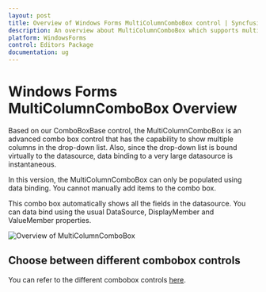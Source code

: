 ```yaml
---
layout: post
title: Overview of Windows Forms MultiColumnComboBox control | Syncfusion
description: An overview about MultiColumnComboBox which supports multiple column in the dropdown and can be bound to a large data sourcee
platform: WindowsForms
control: Editors Package
documentation: ug
---
```


# Windows Forms MultiColumnComboBox Overview

Based on our ComboBoxBase control, the MultiColumnComboBox is an advanced combo box control that has the capability to show multiple columns in the drop-down list. Also, since the drop-down list is bound virtually to the datasource, data binding to a very large datasource is instantaneous. 

In this version, the MultiColumnComboBox can only be populated using data binding. You cannot manually add items to the combo box. 

This combo box automatically shows all the fields in the datasource. You can data bind using the usual DataSource, DisplayMember and ValueMember properties.



![Overview of MultiColumnComboBox](Overview_images/Overview_img323.jpeg) 

## Choose between different combobox controls

You can refer to the different combobox controls [here](https://help.syncfusion.com/windowsforms/sfcombobox/overview#choose-between-different-combobox-controls).
